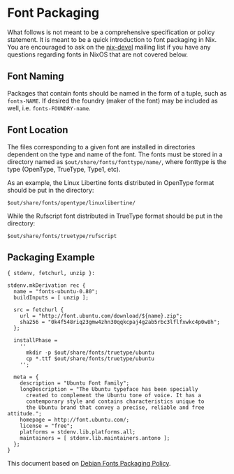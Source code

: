 # Font Packaging

What follows is not meant to be a comprehensive specification or
policy statement. It is meant to be a quick introduction to font
packaging in Nix. You are encouraged to ask on the [nix-devel][NIXML]
mailing list if you have any questions regarding fonts in NixOS that
are not covered below.

## Font Naming

Packages that contain fonts should be named in the form of a tuple,
such as `fonts-NAME`. If desired the foundry (maker of the font) may
be included as well, i.e. `fonts-FOUNDRY-name`.

## Font Location

The files corresponding to a given font are installed in directories
dependent on the type and name of the font. The fonts must be stored
in a directory named as `$out/share/fonts/fonttype/name/`, where
fonttype is the type (OpenType, TrueType, Type1, etc).

As an example, the Linux Libertine fonts distributed in OpenType
format should be put in the directory:

    $out/share/fonts/opentype/linuxlibertine/

While the Rufscript font distributed in TrueType format should be put
in the directory:

    $out/share/fonts/truetype/rufscript

## Packaging Example

    { stdenv, fetchurl, unzip }:

    stdenv.mkDerivation rec {
      name = "fonts-ubuntu-0.80";
      buildInputs = [ unzip ];
    
      src = fetchurl {
        url = "http://font.ubuntu.com/download/${name}.zip";
        sha256 = "0k4f548riq23gmw4zhn30qqkcpaj4g2ab5rbc3lflfxwkc4p0w8h";
      };
    
      installPhase =
        ''
          mkdir -p $out/share/fonts/truetype/ubuntu
          cp *.ttf $out/share/fonts/truetype/ubuntu
        '';
    
      meta = {
        description = "Ubuntu Font Family";
        longDescription = "The Ubuntu typeface has been specially
          created to complement the Ubuntu tone of voice. It has a
          contemporary style and contains characteristics unique to
          the Ubuntu brand that convey a precise, reliable and free attitude.";
        homepage = http://font.ubuntu.com/;
        license = "free";
        platforms = stdenv.lib.platforms.all;
        maintainers = [ stdenv.lib.maintainers.antono ];
      };
    }


This document based on [Debian Fonts Packaging Policy][DEBFNT].

[NIXML]: http://lists.science.uu.nl/mailman/listinfo/nix-dev
[DEBFNT]: http://wiki.debian.org/Fonts/PackagingPolicy
